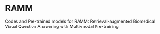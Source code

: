 # RAMM
Codes and Pre-trained models for RAMM: Retrieval-augmented Biomedical Visual Question Answering with Multi-modal Pre-training
